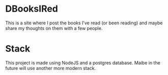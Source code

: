 # DBooksIRed
 This is a site where I post the books I've read (or been reading) and maybe share my thoughts on them with a few people.

# Stack
 This project is made using NodeJS and a postgres database.
 Maibe in the future will use another more  modern stack.